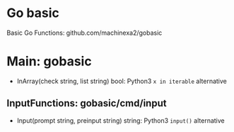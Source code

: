 # Go basic
Basic Go Functions: github.com/machinexa2/gobasic

# Main: gobasic
* InArray(check string, list string) bool: Python3 `x in iterable` alternative

## InputFunctions: gobasic/cmd/input
* Input(prompt string, preinput string) string: Python3 `input()` alternative

